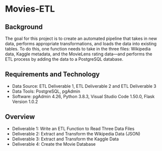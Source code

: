 # Movies-ETL

## Background
The goal for this project is to create an automated pipeline that takes in new data, performs appropriate transformations, and loads the data into existing tables. To do this, one function needs to take in the three files: Wikipedia data, Kaggle metadata, and the MovieLens rating data—and performs the ETL process by adding the data to a PostgreSQL database.

## Requirements and Technology
* Data Source: ETL Deliverable 1, ETL Deliverable 2 and ETL Deliverable 3
* Data Tools: PostgreSQL, pgAdmin
* Software: pgAdmin 4.26, Python 3.8.3, Visual Studio Code 1.50.0, Flask Version 1.0.2

## Overview
* Deliverable 1: Write an ETL Function to Read Three Data Files
* Deliverable 2: Extract and Transform the Wikipedia Data (JSON)
* Deliverable 3: Extract and Transform the Kaggle Data
* Deliverable 4: Create the Movie Database
